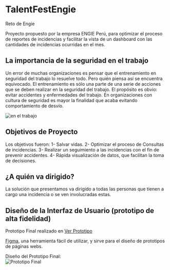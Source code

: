 # TalentFestEngie
Reto de Engie

Proyecto propuesto por la empresa ENGIE Perú, para optimizar el proceso de reportes de incidencias y facilitar la vista de un dashboard con las cantidades de incidencias ocurridas en el mes.

## La importancia de la seguridad en el trabajo

Un error de muchas organizaciones es pensar que el entrenamiento en seguridad del trabajo lo resuelve todo. Pero quién piensa así se encuentra equivocado. El entrenamiento es sólo una parte de una serie de acciones que se deben realizar en la seguridad del trabajo. El propósito es obvio: evitar accidentes y enfermedades del trabajo. En organizaciones con cultura de seguridad es mayor la finalidad que acaba evitando comportamiento de desvío.

![en el trabajo](http://www.ccifa.com.uy/images/seguridad-full.jpg) 
<br>

## Objetivos de Proyecto

Los objetivos fueron:
1- Salvar vidas.
2- Optimizar el proceso de Consultas de incidencias.
3- Realizar un seguimiento a las incidencias con el fin de prevenir accidentes.
4- Rápida visualización de datos, que facilitan la toma de decisiones.

## ¿A quién va dirigido?

La solución que presentamos va dirigido a todas las personas que tienen a cargo una incidencia o se ven involucradas estas.


## Diseño de la Interfaz de Usuario (prototipo de alta fidelidad)

Prototipo Final realizado en 
[Ver Prototipo](https://www.figma.com/proto/dBbnWBGr2QjtKLbR3WGXO4Cq/Untitled?node-id=0%3A1&scaling=min-zoom)

[Figma](https://www.figma.com/proto/dBbnWBGr2QjtKLbR3WGXO4Cq/Untitled?node-id=0%3A1&scaling=min-zoom), una herramienta fácil de utilizar, y sirve para el diseño de prototipos de páginas webs.

Diseño del Prototipo Final: <br>
![Prototipo Final](https://raw.githubusercontent.com/Grecia2727/TalentFestEngie/practica/src/image/reto-engie.gif)



